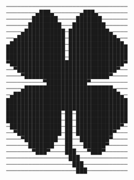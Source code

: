 ─────────────────────────────────
────────▄███▄───────▄███▄────────
───────███████─────███████───────
──────█████████───█████████──────
────▄███████████─███████████▄────
──▄█████████████─█████████████▄──
▄███████████████─███████████████▄
████████████████─████████████████
████████████████─████████████████
▀███████████████████████████████▀
──▀███████████████████████████▀──
────▀███████████████████████▀────
──────────▀███████████▀──────────
────▄████████████████████████▄───
─▄█████████████████████████████▄─
█████████████████████████████████
█████████████████████████████████
███████████████─██─██████████████
███████████████─██─██████████████
─██████████████─██─████████████▀─
──▀████████████─██─██████████▀───
────▀█████████──██──████████▀────
──────███████───██───██████▀─────
───────▀███▀────███───▀███▀──────
─────────────────███─────────────
──────────────────███────────────
───────────────────███───────────